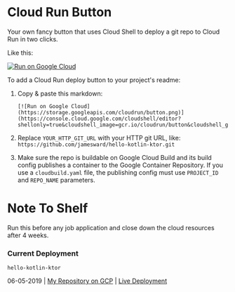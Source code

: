 # Cloud Run Button

Your own fancy button that uses Cloud Shell to deploy a git repo to Cloud Run in two clicks.

Like this:  

[![Run on Google Cloud](https://storage.googleapis.com/cloudrun/button.png)](https://console.cloud.google.com/cloudshell/editor?shellonly=true&cloudshell_image=gcr.io/cloudrun/button&cloudshell_git_repo=https://github.com/jamesward/cloud-run-button.git)

To add a Cloud Run deploy button to your project's readme:

1. Copy & paste this markdown:

    ```
    [![Run on Google Cloud](https://storage.googleapis.com/cloudrun/button.png)](https://console.cloud.google.com/cloudshell/editor?shellonly=true&cloudshell_image=gcr.io/cloudrun/button&cloudshell_git_repo=YOUR_HTTP_GIT_URL)
    ```

1. Replace `YOUR_HTTP_GIT_URL` with your HTTP git URL, like: `https://github.com/jamesward/hello-kotlin-ktor.git`

1. Make sure the repo is buildable on Google Cloud Build and its build config publishes a container to the Google Container Repository.  If you use a `cloudbuild.yaml` file, the publishing config must use `PROJECT_ID` and `REPO_NAME` parameters.

# Note To Shelf

Run this before any job application and close down the cloud resources after 4 weeks.

### Current Deployment

`hello-kotlin-ktor`

06-05-2019 | [My Repository on GCP](gcr.io/metal-smithy-160112/hello-kotlin-ktor) | [Live Deployment](https://hello-kotlin-ktor-ddyywwp6la-uc.a.run.app/)

